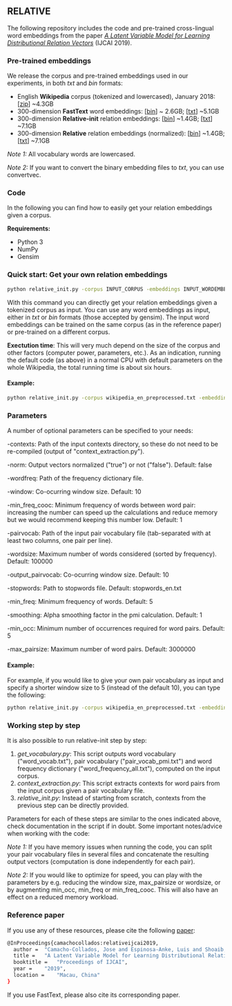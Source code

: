 ## RELATIVE

The following repository includes the code and pre-trained cross-lingual word embeddings from the paper *[A Latent Variable Model for Learning Distributional Relation Vectors](http://josecamachocollados.com/papers/relative_ijcai2019.pdf)*  (IJCAI 2019).


### Pre-trained embeddings

We release the corpus and pre-trained embeddings used in our experiments, in both *txt* and *bin* formats:
- English **Wikipedia** corpus (tokenized and lowercased), January 2018: \[[zip](https://drive.google.com/file/d/17EBy4GD4tXl9G4NTjuIuG5ET7wfG4-xa/view?usp=sharing)\] ~4.3GB
- 300-dimension **FastText** word embeddings: \[[bin](https://drive.google.com/file/d/1dQm_haKr2ZrQBvyBlCVnwL2W8mwj0T4D/view?usp=sharing)\] ~ 2.6GB; \[[txt](https://drive.google.com/file/d/1r9RFdyqg998UaLA0huZc9PIwF8rBlITN/view?usp=sharing)\] ~5.1GB
- 300-dimension **Relative-init** relation embeddings: \[[bin](https://drive.google.com/file/d/1HVJnTjcaQ3aCLdwTZwiGLpMDyEylx-zS/view?usp=sharing)\] ~1.4GB; \[[txt](https://drive.google.com/file/d/1SFcW6MxQI5N38R3mG1Pe10AVWc38NGFI/view?usp=sharing)\] ~7.1GB
- 300-dimension **Relative** relation embeddings (normalized): \[[bin](https://drive.google.com/file/d/1-w39MIMUkYuy2wdVGwOcgKimUV1vPOxk/view?usp=sharing)\] ~1.4GB; \[[txt](https://drive.google.com/file/d/1q0HiGJh93ukHxh_acOuWQAdfyzX-6g_N/view?usp=sharing)\] ~7.1GB

*Note 1:* All vocabulary words are lowercased.

*Note 2:* If you want to convert the binary embedding files to *txt*, you can use convertvec.

### Code

In the following you can find how to easily get your relation embeddings given a corpus.

**Requirements:**

- Python 3
- NumPy
- Gensim

### Quick start: Get your own relation embeddings

```bash
python relative_init.py -corpus INPUT_CORPUS -embeddings INPUT_WORDEMBEDDINGS
```

With this command you can directly get your relation embeddings given a tokenized corpus as input. You can use any word embeddings as input, either in *txt* or *bin* formats (those accepted by gensim). The input word embeddings can be trained on the same corpus (as in the reference paper) or pre-trained on a different corpus.

**Exectution time**: This will very much depend on the size of the corpus and other factors (computer power, parameters, etc.). As an indication, running the default code (as above) in a normal CPU with default parameters on the whole Wikipedia, the total running time is about six hours.

#### Example:

```bash
python relative_init.py -corpus wikipedia_en_preprocessed.txt -embeddings fasttext_wikipedia_en_300d.bin
```

### Parameters

A number of optional parameters can be specified to your needs: 

-contexts: Path of the input contexts directory, so these do not need to be re-compiled (output of "context_extraction.py").

-norm: Output vectors normalized ("true") or not ("false"). Default: false

-wordfreq: Path of the frequency dictionary file.

-window: Co-ocurring window size. Default: 10

-min_freq_cooc: Minimum frequency of words between word pair: increasing the number can speed up the calculations and reduce memory but we would recommend keeping this number low. Default: 1

-pairvocab: Path of the input pair vocabulary file (tab-separated with at least two columns, one pair per line).

-wordsize: Maximum number of words considered (sorted by frequency). Default: 100000

-output_pairvocab: Co-ocurring window size. Default: 10

-stopwords: Path to stopwords file. Default: stopwords_en.txt

-min_freq: Minimum frequency of words. Default: 5

-smoothing: Alpha smoothing factor in the pmi calculation. Default: 1

-min_occ: Minimum number of occurrences required for word pairs. Default: 5

-max_pairsize: Maximum number of word pairs. Default: 3000000

#### Example:

For example, if you would like to give your own pair vocabulary as input and specify a shorter window size to 5 (instead of the default 10), you can type the following:

```bash
python relative_init.py -corpus wikipedia_en_preprocessed.txt -embeddings fasttext_wikipedia_en_300d.bin -pairvocab pair_vocab.txt -window 5 
```

### Working step by step

It is also possible to run relative-init step by step:

1. *get_vocabulary.py*: This script outputs word vocabulary ("word_vocab.txt"), pair vocabulary ("pair_vocab_pmi.txt") and word frequency dictionary ("word_frequency_all.txt"), computed on the input corpus.
2. *context_extraction.py*: This script extracts contexts for word pairs from the input corpus given a pair vocabulary file.
3. *relative_init.py*: Instead of starting from scratch, contexts from the previous step can be directly provided.

Parameters for each of these steps are similar to the ones indicated above, check documentation in the script if in doubt. Some important notes/advice when working with the code:

*Note 1:* If you have memory issues when running the code, you can split your pair vocabulary files in several files and concatenate the resulting output vectors (computation is done independently for each pair).

*Note 2:* If you would like to optimize for speed, you can play with the parameters by e.g. reducing the window size, max_pairsize or wordsize, or by augmenting min_occ, min_freq or min_freq_cooc. This will also have an effect on a reduced memory workload.


### Reference paper

If you use any of these resources, please cite the following [paper](http://josecamachocollados.com/papers/relative_ijcai2019.pdf):
```bash
@InProceedings{camachocollados:relativeijcai2019,
  author = 	"Camacho-Collados, Jose and Espinosa-Anke, Luis and Shoaib, Jameel and Schockaert, Steven",
  title = 	"A Latent Variable Model for Learning Distributional Relation Vectors",
  booktitle = 	"Proceedings of IJCAI",
  year = 	"2019",
  location = 	"Macau, China"
}

```
If you use FastText, please also cite its corresponding paper.
